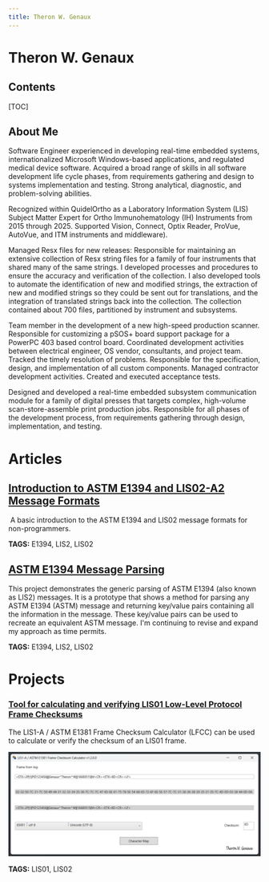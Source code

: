 ```yaml
---
title: Theron W. Genaux
---
```


# Theron W. Genaux

## Contents

[TOC]

## About Me

Software Engineer experienced in developing real-time embedded systems, internationalized Microsoft Windows-based applications, and regulated medical device software. Acquired a broad range of skills in all software development life cycle phases, from requirements gathering and design to systems implementation and testing. Strong analytical, diagnostic, and problem-solving abilities.

Recognized within QuidelOrtho as a Laboratory Information System (LIS) Subject Matter Expert for Ortho Immunohematology (IH) Instruments from 2015 through 2025. Supported Vision, Connect, Optix Reader, ProVue, AutoVue, and ITM instruments and middleware).

Managed Resx files for new releases: Responsible for maintaining an extensive collection of Resx string files for a family of four instruments that shared many of the same strings. I developed processes and procedures to ensure the accuracy and verification of the collection. I also developed tools to automate the identification of new and modified strings, the extraction of new and modified strings so they could be sent out for translations, and the integration of translated strings back into the collection. The collection contained about 700 files, partitioned by instrument and subsystems. 

Team member in the development of a new high-speed production scanner. Responsible for customizing a pSOS+ board support package for a PowerPC 403 based control board. Coordinated development activities between electrical engineer, OS vendor, consultants, and project team. Tracked the timely resolution of problems. Responsible for the specification, design, and implementation of all custom components. Managed contractor development activities. Created and executed acceptance tests.

Designed and developed a real-time embedded subsystem communication module for a family of digital presses that targets complex, high-volume scan-store-assemble print production jobs. Responsible for all phases of the development process, from requirements gathering through design, implementation, and testing.

# Articles

## [Introduction to ASTM E1394 and LIS02-A2 Message Formats](https://twgenaux.github.io/MessageFormats/MessageFormats)

​	A basic introduction to the ASTM E1394 and LIS02 message formats for non-programmers.

**TAGS:** E1394, LIS2, LIS02

## [ASTM E1394 Message Parsing](https://twgenaux.github.io/ASTME1394MessagParsing/ASTME1394MessagParsing)  

This project demonstrates the generic parsing of ASTM E1394 (also known as LIS2) messages. It is a prototype that shows a method for parsing any ASTM E1394 (ASTM) message and returning key/value pairs containing all the information in the message. These key/value pairs can be used to recreate an equivalent ASTM message. I'm continuing to revise and expand my approach as time permits.

**TAGS:** E1394, LIS2, LIS02

# Projects

### [Tool for calculating and verifying LIS01 Low-Level Protocol Frame Checksums](https://github.com/twgenaux/LIS01-Checksum-Calculatpr-Verifier) 

The LIS1-A / ASTM E1381 Frame Checksum Calculator (LFCC) can be used to calculate or verify the checksum of an LIS01 frame.

![image-20250314201901833.png](https://github.com/twgenaux/LIS01-Checksum-Calculatpr-Verifier/blob/main/README.assets/image-20250314201901833.png?raw=true) 

**TAGS:** LIS01, LIS02

